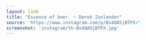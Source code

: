 ```yaml
---
layout: link
title: "Essence of beer. ~ Derek Zoolander"
source: 'https://www.instagram.com/p/Bs4QA5jBTPX/'
screenshot: 'instagram/th-Bs4QA5jBTPX.jpg'
---
```


